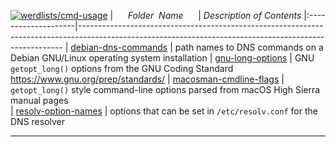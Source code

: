 [![werdlists/cmd-usage](https://img.shields.io/badge/werdlists-cmd-usage-purple/.svg?logo=github&style=popout&longCache=true)](# "werdlists/cmd-usage")
|&nbsp;&nbsp;&nbsp;&nbsp;&nbsp;&nbsp;_Folder&nbsp;&nbsp;Name_&nbsp;&nbsp;&nbsp;&nbsp;&nbsp;&nbsp;| _Description of Contents_
|:--------------------|--------------------------------------------------------------------------------------------------------------------------------------------------------
| [debian-dns-commands](debian-dns-commands.txt) |  path names to DNS commands on a Debian GNU/Linux operating system installation 
| [gnu-long-options](gnu-long-options.txt) |  GNU `getopt_long()` options from the GNU Coding Standard <https://www.gnu.org/prep/standards/> 
| [macosman-cmdline-flags](macosman-cmdline-flags.txt) |  `getopt_long()` style command-line options parsed from macOS High Sierra manual pages  
| [resolv-option-names](resolv-option-names.txt) |  options that can be set in `/etc/resolv.conf` for the DNS resolver 

* * *

